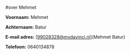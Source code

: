 

#over Mehmet

**Voornaam:** Mehmet

**Achternaam:** Batur

**E-mail adres:** [99028328@mydavinci.nl](Mehmet Batur)

**Telefoon:** 0640134878
